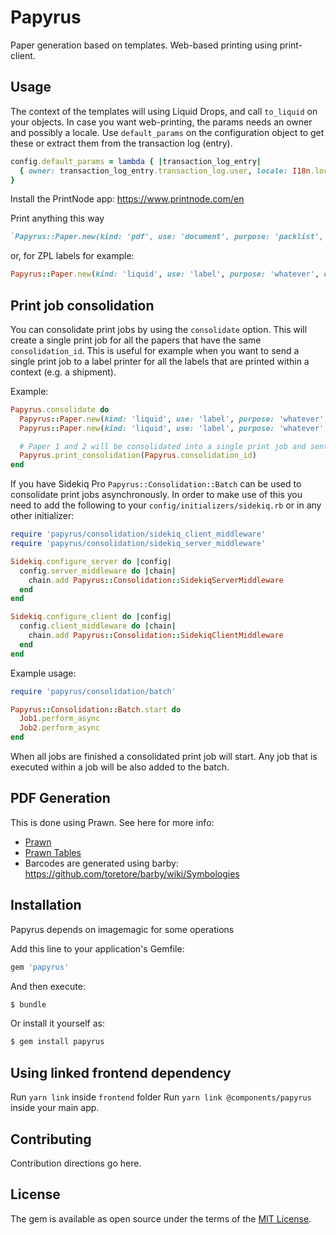 # Papyrus

Paper generation based on templates. Web-based printing using print-client.

## Usage

The context of the templates will using Liquid Drops, and call `to_liquid` on your objects.
In case you want web-printing, the params needs an owner and possibly a locale. Use `default_params` on the
configuration object to get these or extract them from the transaction log (entry).

```ruby
config.default_params = lambda { |transaction_log_entry|
  { owner: transaction_log_entry.transaction_log.user, locale: I18n.locale }
}
```

Install the PrintNode app: https://www.printnode.com/en

Print anything this way

```ruby
`Papyrus::Paper.new(kind: 'pdf', use: 'document', purpose: 'packlist', owner: User.first, attachment: {io: StringIO.new("test"), filename: 'test.pdf'}).print!`
```

or, for ZPL labels for example:

```ruby
Papyrus::Paper.new(kind: 'liquid', use: 'label', purpose: 'whatever', owner: User.first, attachment: { io: StringIO.new("^XA^BY5,2,270^FO100,50^BC^FD12345678^FS^XZ"), filename: 'test.zpl' }).print!
```

## Print job consolidation

You can consolidate print jobs by using the `consolidate` option. This will create a single print job for all the papers
that have the same `consolidation_id`.
This is useful for example when you want to send a single print job to a label printer for all the labels that are
printed within a context (e.g. a shipment).

Example:

```ruby
Papyrus.consolidate do
  Papyrus::Paper.new(kind: 'liquid', use: 'label', purpose: 'whatever', owner: User.first, attachment: { io: StringIO.new("^XA^BY5,2,270^FO100,50^BC^FD12345678^FS^XZ"), filename: 'test.zpl' }, consolidation_id: 'shipment-123').print!
  Papyrus::Paper.new(kind: 'liquid', use: 'label', purpose: 'whatever', owner: User.first, attachment: { io: StringIO.new("^XA^BY5,2,270^FO100,50^BC^FD12345678^FS^XZ"), filename: 'test.zpl' }, consolidation_id: 'shipment-123').print!

  # Paper 1 and 2 will be consolidated into a single print job and sent to the printer
  Papyrus.print_consolidation(Papyrus.consolidation_id)
end
```

If you have Sidekiq Pro `Papyrus::Consolidation::Batch` can be used to consolidate print jobs asynchronously.
In order to make use of this you need to add the following to your `config/initializers/sidekiq.rb` or in any other
initializer:

```ruby
require 'papyrus/consolidation/sidekiq_client_middleware'
require 'papyrus/consolidation/sidekiq_server_middleware'

Sidekiq.configure_server do |config|
  config.server_middleware do |chain|
    chain.add Papyrus::Consolidation::SidekiqServerMiddleware
  end
end

Sidekiq.configure_client do |config|
  config.client_middleware do |chain|
    chain.add Papyrus::Consolidation::SidekiqClientMiddleware
  end
end
```

Example usage:

```ruby
require 'papyrus/consolidation/batch'

Papyrus::Consolidation::Batch.start do
  Job1.perform_async
  Job2.perform_async
end
```

When all jobs are finished a consolidated print job will start.
Any job that is executed within a job will be also added to the batch.

## PDF Generation

This is done using Prawn. See here for more info:

- [Prawn](https://prawnpdf.org/manual.pdf)
- [Prawn Tables](http://prawnpdf.org/prawn-table-manual.pdf)
- Barcodes are generated using barby: https://github.com/toretore/barby/wiki/Symbologies

## Installation

Papyrus depends on imagemagic for some operations

Add this line to your application's Gemfile:

```ruby
gem 'papyrus'
```

And then execute:

```bash
$ bundle
```

Or install it yourself as:

```bash
$ gem install papyrus
```

## Using linked frontend dependency

Run `yarn link` inside `frontend` folder
Run `yarn link @components/papyrus` inside your main app.

## Contributing

Contribution directions go here.

## License

The gem is available as open source under the terms of the [MIT License](https://opensource.org/licenses/MIT).
